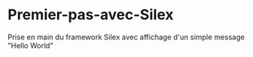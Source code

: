 # Premier-pas-avec-Silex
Prise en main du framework Silex avec affichage d'un simple message "Hello World"
